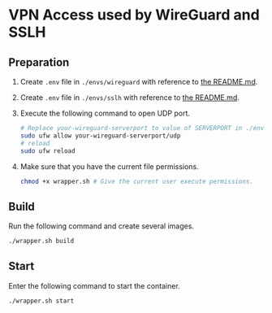 # VPN Access used by WireGuard and SSLH

## Preparation
1. Create `.env` file in `./envs/wireguard` with reference to [the README.md](./envs/wireguard/README.md).
1. Create `.env` file in `./envs/sslh` with reference to [the README.md](./envs/sslh/README.md).
1. Execute the following command to open UDP port.

    ```sh
    # Replace your-wireguard-serverport to value of SERVERPORT in ./envs/wireguard/.env
    sudo ufw allow your-wireguard-serverport/udp
    # reload
    sudo ufw reload
    ```

1. Make sure that you have the current file permissions.

    ```sh
    chmod +x wrapper.sh # Give the current user execute permissions.
    ```

## Build
Run the following command and create several images.

```sh
./wrapper.sh build
```

## Start
Enter the following command to start the container.

```sh
./wrapper.sh start
```
